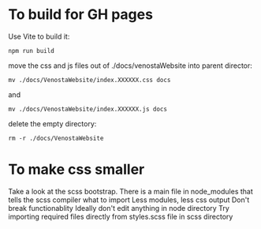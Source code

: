 
# To build for GH pages

Use Vite to build it:

`npm run build`

move the css and js files out of ./docs/venostaWebsite into parent director:

`mv ./docs/VenostaWebsite/index.XXXXXX.css docs`

and

`mv ./docs/VenostaWebsite/index.XXXXXX.js docs`

delete the empty directory:

`rm -r ./docs/VenostaWebsite`

# To make css smaller

Take a look at the scss bootstrap. There is a main file in node_modules that tells the scss compiler what to import
Less modules, less css output
Don't break functionablity
Ideally don't edit anything in node directory
Try importing required files directly from styles.scss file in scss directory